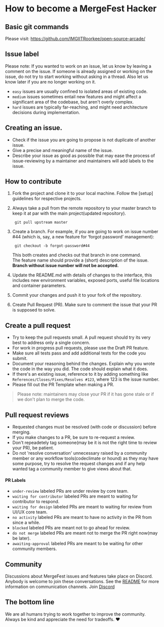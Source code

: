 # How to become a MergeFest Hacker

## Basic git commands

Please visit: https://github.com/IMGIITRoorkee/open-source-arcade/

## Issue label

Please note:  If you wanted to work on an issue, let us know by leaving a comment on the issue. If someone is already assigned or working on the issue, do not try to start working without asking in a thread. Also let us know later if you are no longer working on it.

- `easy` issues are usually confined to isolated areas of existing code.
- `medium` issues sometimes entail new features and might affect a significant area of the codebase, but aren't overly complex.
- `hard` issues are typically far-reaching, and might need architecture decisions during implementation. 

## Creating an issue.

- Check if the issue you are going to propose is not duplicate of another issue.
- Give a precise and meaningful name of the issue.
- Describe your issue as good as possible that may ease the process of issue-reviewing by a maintainer and maintainers will add labels to the issue.

## How to contribute

1. Fork the project and clone it to your local machine. Follow the [setup] guidelines for respective projects.
2. Always take a pull from the remote repository to your master branch to keep it at par with the main project(updated repository).
        
        git pull upstream master
        
3. Create a branch. For example, if you are going to work on issue number #44 (which is, say, a new feature for ‘forgot password’ management):

        git checkout -b forgot-password#44

    This both creates and checks out that branch in one command.  
    The feature name should provide a (short) description of the issue.
   **Branch without issue number will not be accepted.**

5. Update the README.md with details of changes to the interface, this includes new environment variables, exposed ports, useful file locations and container parameters.
6. Commit your changes and push it to your fork of the repository.
7. Create Pull Request (PR). Make sure to comment the issue that your PR is supposed to solve.

## Create a pull request

- Try to keep the pull requests small. A pull request should try its very best to address only a single concern.
- For work in progress pull requests, please use the Draft PR feature.
- Make sure all tests pass and add additional tests for the code you submit.
- Document your reasoning behind the changes. Explain why you wrote the code in the way you did. The code should explain what it does.
- If there's an existing issue, reference to it by adding something like `References/Closes/Fixes/Resolves #123`, where 123 is the issue number. 
- Please fill out the PR Template when making a PR.

> Please note: maintainers may close your PR if it has gone stale or if we don't plan to merge the code.

## Pull request reviews

- Requested changes must be resolved (with code or discussion) before merging.
- If you make changes to a PR, be sure to re-request a review.
- Don't repeadetely tag someone(may be it is not the right time to review your PR), be patient.
- Do not 'resolve conversation' unnecessary raised by a community member or any workflow tools(codeclimate or hound) as they may have some purpose, try to resolve the request changes and if any help wanted tag a community member to give views about that.

#### PR Labels

- `under-review` labeled PRs are under review by core team.
- `waiting for contributor` labeled PRs are meant to waiting for contributor to respond.
- `waiting for design` labeled PRs are meant to waiting for review from UI/UX core team.
- `no activity` labeled PRs are meant to have no activity in the PR from since a while.
- `blocked` labeled PRs are meant not to go ahead for review.
- `do not merge` labeled PRs are meant not to merge the PR right now(may be later).
- `awaiting-approval` labeled PRs are meant to be waiting for other community members.

## Community
Discussions about MergeFest issues and features take place on Discord. Anybody is welcome to join these conversations. See the [README](README.md) for more information on communication channels.
Join [Discord](https://discord.com/invite/aKaEbaVYKf)

## The bottom line

We are all humans trying to work together to improve the community. Always be kind and appreciate the need for tradeoffs. ❤️
